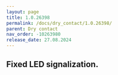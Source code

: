```yaml
---
layout: page
title: 1.0.26398
permalink: /docs/dry_contact/1.0.26398/
parent: Dry contact
nav_order: -10263980
release_date: 27.08.2024
---
```


## Fixed LED signalization.
